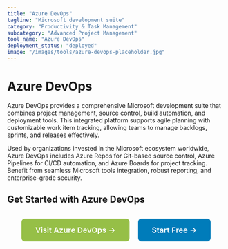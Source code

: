 ```yaml
---
title: "Azure DevOps"
tagline: "Microsoft development suite"
category: "Productivity & Task Management"
subcategory: "Advanced Project Management"
tool_name: "Azure DevOps"
deployment_status: "deployed"
image: "/images/tools/azure-devops-placeholder.jpg"
---
```


# Azure DevOps

Azure DevOps provides a comprehensive Microsoft development suite that combines project management, source control, build automation, and deployment tools. This integrated platform supports agile planning with customizable work item tracking, allowing teams to manage backlogs, sprints, and releases effectively.

Used by organizations invested in the Microsoft ecosystem worldwide, Azure DevOps includes Azure Repos for Git-based source control, Azure Pipelines for CI/CD automation, and Azure Boards for project tracking. Benefit from seamless Microsoft tools integration, robust reporting, and enterprise-grade security.

## Get Started with Azure DevOps

<div style="text-align: center; margin: 2rem 0;">
  <a href="https://azure.microsoft.com/en-us/services/devops" target="_blank" rel="noopener noreferrer" style="display: inline-block; background: #96BF47; color: white; padding: 1rem 2rem; text-decoration: none; border-radius: 8px; font-weight: 600; font-size: 1.1rem; margin-right: 1rem;">Visit Azure DevOps →</a>
  <a href="https://azure.microsoft.com/en-us/free-account" target="_blank" rel="noopener noreferrer" style="display: inline-block; background: #007cba; color: white; padding: 1rem 2rem; text-decoration: none; border-radius: 8px; font-weight: 600; font-size: 1.1rem;">Start Free →</a>
</div>